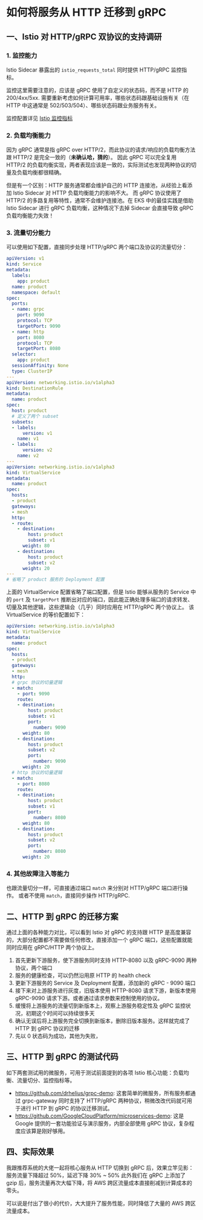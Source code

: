 # 如何将服务从 HTTP 迁移到 gRPC

## 一、Istio 对 HTTP/gRPC 双协议的支持调研

### 1. 监控能力

Istio Sidecar 暴露出的 `istio_requests_total` 同时提供 HTTP/gRPC 监控指标。

监控这里需要注意的，应该是 gRPC 使用了自定义的状态码，而不是 HTTP 的 200/4xx/5xx. 需要重新考虑如何计算可用率，哪些状态码跟基础设施有关（在 HTTP 中这通常是 502/503/504）、哪些状态码跟业务服务有关。

监控配置详见 [Istio 监控指标](./Istio%20监控指标.md)

### 2. 负载均衡能力

因为 gRPC 通常是指 gRPC over HTTP/2，而此协议的请求/响应的负载均衡方法跟 HTTP/2 是完全一致的（**未确认哈，猜的**）。
因此 gRPC 可以完全复用 HTTP/2 的负载均衡实现，两者表现应该是一致的，实际测试也发现两种协议的切量及负载均衡都很精确。

但是有一个区别：HTTP 服务通常都会维护自己的 HTTP 连接池，从经验上看添加 Istio Sidecar 对 HTTP 负载均衡能力的影响不大。
而 gRPC 协议使用了 HTTP/2 的多路复用等特性，通常不会维护连接池。在 EKS 中的最佳实践是借助 Istio Sidecar 进行 gRPC 负载均衡，这种情况下去掉 Sidecar 会直接导致 gRPC 负载均衡能力失效！

### 3. 流量切分能力

可以使用如下配置，直接同步处理 HTTP/gRPC 两个端口及协议的流量切分：

```yaml
apiVersion: v1
kind: Service
metadata:
  labels:
    app: product
  name: product
  namespace: default
spec:
  ports:
  - name: grpc
    port: 9090
    protocol: TCP
    targetPort: 9090
  - name: http
    port: 8080
    protocol: TCP
    targetPort: 8080
  selector:
    app: product
  sessionAffinity: None
  type: ClusterIP
---
apiVersion: networking.istio.io/v1alpha3
kind: DestinationRule
metadata:
  name: product
spec:
  host: product
  # 定义了两个 subset
  subsets:
  - labels:
      version: v1
    name: v1
  - labels:
      version: v2
    name: v2
---
apiVersion: networking.istio.io/v1alpha3
kind: VirtualService
metadata:
  name: product
spec:
  hosts:
  - product
  gateways:
  - mesh
  http:
  - route:
    - destination:
        host: product
        subset: v1
      weight: 80
    - destination:
        host: product
        subset: v2
      weight: 20
---
# 省略了 product 服务的 Deployment 配置
```

上面的 VirtualService 配置省略了端口配置，但是 Istio 能够从服务的 Service 中的 `port` 及 `targetPort` 推断出对应的端口，因此能正确处理多端口的请求转发、切量及其他逻辑，这些逻辑会（几乎）同时应用在 HTTP/gRPC 两个协议上。
该 VirtualService 的等价配置如下：

```yaml
apiVersion: networking.istio.io/v1alpha3
kind: VirtualService
metadata:
  name: product
spec:
  hosts:
  - product
  gateways:
  - mesh
  http:
  # grpc 协议的切量逻辑
  - match:
    - port: 9090
    route:
    - destination:
        host: product
        subset: v1
        port:
          number: 9090
      weight: 80
    - destination:
        host: product
        subset: v2
        port:
          number: 9090
      weight: 20
  # http 协议的切量逻辑
  - match:
    - port: 8080
    route:
    - destination:
        host: product
        subset: v1
        port:
          number: 8080
      weight: 80
    - destination:
        host: product
        subset: v2
        port:
          number: 8080
      weight: 20
```

### 4. 其他故障注入等能力

也跟流量切分一样，可直接通过端口 `match` 来分别对 HTTP/gRPC 端口进行操作。
或者不使用 `match`，直接同步操作 HTTP/gRPC.



## 二、HTTP 到 gRPC 的迁移方案

通过上面的各种能力对比，可以看到 Istio 对 gRPC 的支持跟 HTTP 是高度兼容的，大部分配置都不需要做任何修改，直接添加一个 gRPC 端口，这些配置就能同时应用在 gRPC/HTTP 两个协议上。

1. 首先更新下游服务，使下游服务同时支持 HTTP-8080 以及 gRPC-9090 两种协议，两个端口
2. 服务的健康检查，可以仍然沿用原 HTTP 的 health check
3. 更新下游服务的 Service 及 Deployment 配置，添加新的 gRPC - 9090 端口
4. 接下来对上游服务进行灰度，旧版本使用 HTTP-8080 请求下游，新版本使用 gRPC-9090 请求下游。或者通过请求参数来控制使用的协议。
5. 缓慢将上游服务的流量切到新版本上，观察上游服务稳定性及 gRPC 监控状况，初期这个时间可以持续很多天
6. 确认无误后将上游服务完全切换到新版本，删除旧版本服务。这样就完成了 HTTP 到 gRPC 协议的迁移
7. 先以 0 状态码为成功，其他为失败，


## 三、HTTP 到 gRPC 的测试代码

如下两套测试用的微服务，可用于测试前面提到的各项 Istio 核心功能：负载均衡、流量切分、监控指标等。

- https://github.com/drhelius/grpc-demo: 这套简单的微服务，所有服务都通过 grpc-gateway 同时支持了 HTTP/gRPC 两种协议，稍微改改代码就可用于进行 HTTP 到 gRPC 的协议迁移测试。
- https://github.com/GoogleCloudPlatform/microservices-demo: 这是 Google 提供的一套功能验证与演示服务，内部全部使用 gRPC 协议，复杂程度应该算是刚好够用。


## 四、实际效果

我跟推荐系统的大佬一起将核心服务从 HTTP 切换到 gRPC 后，效果立竿见影：服务流量下降超过 50%，延迟下降 30% ~ 50%
此外我们在 gRPC 上添加了 gzip 后，服务流量再次大幅下降，将 AWS 跨区流量成本直接削减到计算成本的零头。

可以说是付出了很小的代价，大大提升了服务性能，同时降低了大量的 AWS 跨区流量成本。
